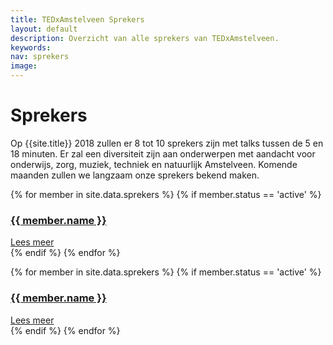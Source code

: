 ```yaml
---
title: TEDxAmstelveen Sprekers
layout: default
description: Overzicht van alle sprekers van TEDxAmstelveen.
keywords: 
nav: sprekers
image: 
---
```


# Sprekers

Op {{site.title}} 2018 zullen er 8 tot 10 sprekers zijn met talks tussen de 5 en 18 minuten. Er zal een diversiteit zijn aan onderwerpen met aandacht voor onderwijs, zorg, muziek, techniek en natuurlijk Amstelveen. Komende maanden zullen we langzaam onze sprekers bekend maken.

<div class="tablet-up">
     <div class="card-container">
       {% for member in site.data.sprekers %}
       {% if member.status == 'active' %}
       <div class="card">
         <div class="card__image">
           <a title="{{ member.name }}" href="{{ member.url }}">
           <amp-img
               noloading
               height="400"
               width="400"
               alt="{{ member.name }}"
               layout="responsive"
               src="/img/sprekers/{{ member.pic }}.jpg">
           </amp-img></a>
         </div>
         <div class="card__content">
           <h3 class="card__title"><a title="{{ member.name }}" href="{{ member.url }}">{{ member.name }}</a></h3>
         </div>
         <div class="card__action">
           <a title="{{ member.name }}" href="{{ member.url }}">Lees meer</a>
         </div>
       </div>
       {% endif %}
       {% endfor %}
     </div>
</div>

<amp-carousel class="tablet-down"
  width="auto"
  height="450"
  type="slides"
  layout="fixed-height">
  {% for member in site.data.sprekers %}
  {% if member.status == 'active' %}
  <div class="card">
    <div class="card__image">
      <a title="{{ member.name }}" href="{{ member.url }}">
      <amp-img
          noloading
          height="200"
          width="200"
          alt="{{ member.name }}"
          layout="responsive"
          src="/img/sprekers/{{ member.pic }}.jpg">
      </amp-img></a>
    </div>
    <div class="card__content">
      <h3 class="card__title"><a title="{{ member.name }}" href="{{ member.url }}">{{ member.name }}</a></h3>
    </div>
    <div class="card__action">
      <a title="{{ member.name }}" href="{{ member.url }}">Lees meer</a>
    </div>
  </div>
{% endif %}
{% endfor %}
</amp-carousel>

